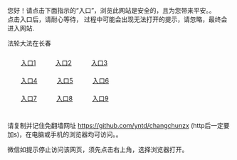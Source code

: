 您好！请点击下面指示的“入口”，浏览此网站是安全的，且为您带来平安。。 <br/>
点击入口后，请耐心等待， 过程中可能会出现无法打开的提示，请忽略，最终会进入网站. </br>

法轮大法在长春<br/>
<div style="padding:10px"><a style="margin:20px" target="_blank" href="https://d27n6m91nvl9m0.cloudfront.net/2Qpsp?uunpyiy" id="ccLink1" rel="nofollow">入口1</a> <a target="_blank" style="margin:20px" href="https://d34zcjcad3sav8.cloudfront.net/2Qpsp?bdmvs" id="ccLink2" rel="nofollow">入口2</a> <a style="margin:20px" target="_blank" href="https://d1e1jfxyu90fkw.cloudfront.net/2Qpsp?ctakb" id="ccLink3" rel="nofollow">入口3</a></div>

<div style="padding:10px" ><a style="margin:20px" target="_blank" href="https://d27n6m91nvl9m0.cloudfront.net/2Qpsp?uunpyiy" id="ccLink4" rel="nofollow">入口4</a> <a style="margin:20px" href="https://d34zcjcad3sav8.cloudfront.net/2Qpsp?bdmvs" target="_blank" id="ccLink5" rel="nofollow">入口5</a> <a style="margin:20px" href="https://d1e1jfxyu90fkw.cloudfront.net/2Qpsp?ctakb" target="_blank" id="ccLink6" rel="nofollow">入口6</a></div>

<div style="padding:10px"><a style="margin:20px" target="_blank" href="https://d27n6m91nvl9m0.cloudfront.net/2Qpsp?uunpyiy" id="ccLink7" rel="nofollow">入口7</a> <a style="margin:20px" href="https://d34zcjcad3sav8.cloudfront.net/2Qpsp?bdmvs" target="_blank" id="ccLink8" rel="nofollow">入口8</a> <a style="margin:20px" target="_blank" href="https://d1e1jfxyu90fkw.cloudfront.net/2Qpsp?ctakb" id="ccLink9" rel="nofollow">入口9</a></div>

<br/>



请复制并记住免翻墙网址 https://github.com/yntd/changchunzx (http后一定要加s)，在电脑或手机的浏览器均可访问。。<br/>

微信如提示停止访问该网页，须先点击右上角，选择浏览器打开。
